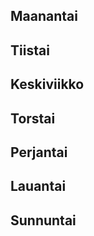 ## Maanantai


## Tiistai


## Keskiviikko


## Torstai


## Perjantai


## Lauantai


## Sunnuntai
